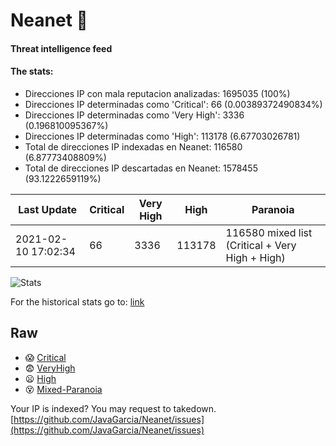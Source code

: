 # Neanet :hocho:
#### Threat intelligence feed
#### The stats:

- Direcciones IP con mala reputacion analizadas: 1695035 (100%)
- Direcciones IP determinadas como 'Critical':  66 (0.00389372490834%)
- Direcciones IP determinadas como 'Very High':  3336 (0.196810095367%)
- Direcciones IP determinadas como 'High':  113178 (6.67703026781)
- Total de direcciones IP indexadas en Neanet:  116580 (6.87773408809%)
- Total de direcciones IP descartadas en Neanet:  1578455 (93.1222659119%)

| Last Update | Critical | Very High | High | Paranoia |
| --- | --- | --- | --- | --- |
| 2021-02-10 17:02:34 | 66 | 3336 | 113178 | 116580 mixed list (Critical + Very High + High)|

![Stats](https://docs.google.com/spreadsheets/d/e/2PACX-1vSnaNMIXVabIpDJjufMlzH7poXnshF3mgd8Is1g9ytUEzVsP5my4Trn8f-xkoLLQ38xpL3HtmUexLo6/pubchart?oid=501124687&format=image)

For the historical stats go to: [link](/stats.csv)
## Raw
- :scream: [Critical](https://raw.githubusercontent.com/JavaGarcia/Neanet/master/blacklists/neanet_critical.txt)
- :fearful: [VeryHigh](https://raw.githubusercontent.com/JavaGarcia/Neanet/master/blacklists/neanet_veryHigh.txtt)
- :frowning: [High](https://raw.githubusercontent.com/JavaGarcia/Neanet/master/blacklists/neanet_high.txt)
- :dizzy_face: [Mixed-Paranoia](https://raw.githubusercontent.com/JavaGarcia/Neanet/master/blacklists/neanet_all.txt)


Your IP is indexed? You may request to takedown. [https://github.com/JavaGarcia/Neanet/issues](https://github.com/JavaGarcia/Neanet/issues)






































































































































































































































































































































































































































































































































































































































































































































































































































































































































































































































































































































































































































































































































































































































































































































































































































































































































































































































































































































































































































































































































































































































































































































































































































































































































































































































































































































































































































































































































































































































































































































































































































































































































































































































































































































































































































































































































































































































































































































































































































































































































































































































































